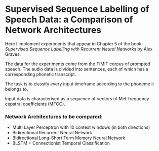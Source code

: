 # Supervised Sequence Labelling of Speech Data: a Comparison of Network Architectures
Here I implement experiments that appear in Chapter 5 of the book *Supervised Sequence Labelling with Recurrent Neural Networks* by Alex Graves.

The data for the experiments come from the TIMIT corpus of prompted speech. The audio data is divided into sentences, each of which has a corresponding phonetic transcript.

The task is to classify every input timeframe according to the phoneme it belongs to.

Input data is characterised as a sequence of vectors of Mel-frequency cepstral coefficients (MFCC).

### Network Architectures to be compared:
- Multi Layer Perceptron with 10 context windows (in both directions)
- Bidirectional Recurrent Neural Network
- Bidirectional Long-Short Term Memory Neural Network
- BLSTM + Connectionist Temporal Classification
